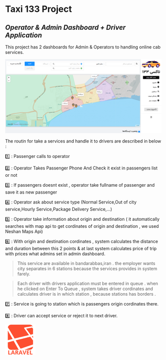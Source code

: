 # Taxi 133 Project
## _Operator & Admin Dashboard + Driver Application_


This project has 2 dashboards for Admin & Operators to handling online cab services.

![alt Operator Dashboard](https://raw.githubusercontent.com/MkBahram/Taxi133-project-about/main/images/operator-dashboard.png)

The routin for take a services and handle it to drivers are described in below :

:one: : Passenger calls to operator

:two: : Operator Takes Passenger Phone And Check it exist in passengers list or not

:three: : If passengers doesnt exist , operator take fullname of passenger and save it as new passenger

:four: : Operator ask about service type (Normal Service,Out of city service,Hourly Service,Package Delivery Service,...)

:five: : Operator take information about origin and destination ( it automatically searches with map api to get cordinates of origin and destination , we used Neshan Maps Api)

:six: : With origin and destination cordinates , system calculates the distance and duration between this 2 points & at last system calculates price of trip with prices what admins set in admin dashboard.

>This service are available in bandarabbas,iran . the employer wants city separates in 6 stations because the services provides in system farely.

>Each driver with drivers application must be entered in queue . when he clicked on Enter To Queue , system takes driver cordinates and calculates driver is in which station , because stations has borders .

:seven: : Service is going to station which is passengers origin cordinates there.

:eight: : Driver can accept service or reject it to next driver.



<img src="https://raw.githubusercontent.com/devicons/devicon/master/icons/laravel/laravel-plain-wordmark.svg" alt="Laravel" width="98"/>
